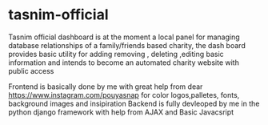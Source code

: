 # tasnim-official
Tasnim official dashboard is at the moment  a local  panel for managing database relationships of a family/friends  based charity, the dash board provides basic utility for adding removing , deleting ,editing basic information and intends to become an automated charity website with public access

Frontend is basically done by me with great help from dear https://www.instagram.com/pouyasnap for color logos,palletes, fonts, background images and insipiration
Backend is fully devleoped by me in the python django framework with help from AJAX and Basic Javacsript
